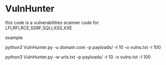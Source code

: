 # VulnHunter

this code is a vulnerabilities scanner code for LFI,RFI,RCE,SSRF,SQLI,XSS,XXE

example

python3 VulnHunter.py -u domain.com -p payloads/ -t 10 -o vulns.txt -l 100

python3 VulnHunter.py -w urls.txt -p payloads/ -t 10 -o vulns.txt -l 100
